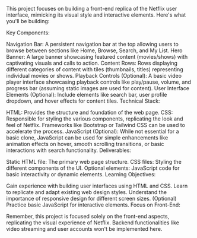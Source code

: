 This project focuses on building a front-end replica of the Netflix user interface, mimicking its visual style and interactive elements. Here's what you'll be building:

Key Components:

Navigation Bar: A persistent navigation bar at the top allowing users to browse between sections like Home, Browse, Search, and My List.
Hero Banner: A large banner showcasing featured content (movies/shows) with captivating visuals and calls to action.
Content Rows: Rows displaying different categories of content with tiles (thumbnails, titles) representing individual movies or shows.
Playback Controls (Optional): A basic video player interface showcasing playback controls like play/pause, volume, and progress bar (assuming static images are used for content).
User Interface Elements (Optional): Include elements like search bar, user profile dropdown, and hover effects for content tiles.
Technical Stack:

HTML: Provides the structure and foundation of the web page.
CSS: Responsible for styling the various components, replicating the look and feel of Netflix. Frameworks like Bootstrap or Tailwind CSS can be used to accelerate the process.
JavaScript (Optional): While not essential for a basic clone, JavaScript can be used for simple enhancements like animation effects on hover, smooth scrolling transitions, or basic interactions with search functionality.
Deliverables:

Static HTML file: The primary web page structure.
CSS files: Styling the different components of the UI.
Optional elements: JavaScript code for basic interactivity or dynamic elements.
Learning Objectives:

Gain experience with building user interfaces using HTML and CSS.
Learn to replicate and adapt existing web design styles.
Understand the importance of responsive design for different screen sizes.
(Optional) Practice basic JavaScript for interactive elements.
Focus on Front-End:

Remember, this project is focused solely on the front-end aspects, replicating the visual experience of Netflix. Backend functionalities like video streaming and user accounts won't be implemented here.
